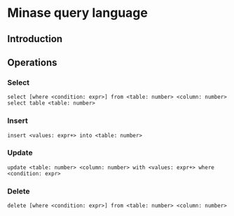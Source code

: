 # Minase query language
## Introduction

## Operations
### Select
```
select [where <condition: expr>] from <table: number> <column: number>
select table <table: number>
```

### Insert
```
insert <values: expr+> into <table: number>
```

### Update
```
update <table: number> <column: number> with <values: expr+> where <condition: expr>
```

### Delete
```
delete [where <condition: expr>] from <table: number> <column: number>
```